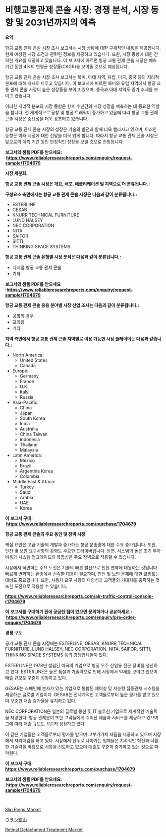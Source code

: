 <p><h1>비행교통관제 콘솔 시장: 경쟁 분석, 시장 동향 및 2031년까지의 예측</h1></p><p><strong>요약</strong></p>
<p><p>항공 교통 관제 콘솔 시장 조사 보고서는 시장 상황에 대한 구체적인 내용을 제공합니다. 현재 예상된 시장 조건과 관련된 정보를 제공하고 있습니다. 또한, 시장 동향에 대한 간략한 개요를 제공하고 있습니다. 이 보고서에 따르면 항공 교통 관제 콘솔 시장은 예측 기간 동안 4%의 연평균 성장률(CAGR)을 보여줄 것으로 예상됩니다.</p><p>항공 교통 관제 콘솔 시장 조사 보고서는 북미, 아태 지역, 유럽, 미국, 중국 등의 지리적 분포에 대해 자세히 다루고 있습니다. 이 보고서에 따르면 북미와 유럽 지역에서 항공 교통 관제 콘솔 시장이 높은 성장률을 보이고 있으며, 중국과 아태 지역도 증가 추세를 보이고 있습니다.</p><p>이러한 지리적 분포와 시장 동향은 향후 수년간의 시장 성장을 예측하는 데 중요한 역할을 합니다. 전 세계적으로 공항 및 항공 트래픽이 증가하고 있음에 따라 항공 교통 관제 콘솔 시장은 중요성을 더욱 강조하고 있습니다.</p><p>항공 교통 관제 콘솔 시장의 성장은 기술의 발전과 함께 더욱 빨라지고 있으며, 이러한 동향은 미래 시장에 대한 전망을 더욱 밝게 합니다. 따라서 항공 교통 관제 콘솔 시장은 앞으로의 예측 기간 동안 안정적인 성장을 보일 것으로 전망됩니다.</p></p>
<p><strong>보고서의 샘플 PDF를 받으세요: &nbsp;<a href="https://www.reliableresearchreports.com/enquiry/request-sample/1704679">https://www.reliableresearchreports.com/enquiry/request-sample/1704679</a></strong></p>
<p><strong>시장 세분화:</strong></p>
<p><strong> 항공 교통 관제 콘솔 시장은 개요, 배포, 애플리케이션 및 지역으로 더 분류됩니다. :</strong></p>
<p><strong>구성요소 측면에서는 항공 교통 관제 콘솔 시장은 다음과 같이 분류됩니다.:</strong></p>
<p><ul><li>ESTERLINE</li><li>GESAB</li><li>KNURR TECHNICAL FURNITURE</li><li>LUND HALSEY</li><li>NEC CORPORATION</li><li>NITA</li><li>SAIFOR</li><li>SITTI</li><li>THINKING SPACE SYSTEMS</li></ul></p>
<p><strong> 항공 교통 관제 콘솔 유형별 시장 분석은 다음과 같이 분류됩니다.:</strong></p>
<p><ul><li>디지털 항공 교통 관제 콘솔</li><li>기타</li></ul></p>
<p><strong>보고서의 샘플 PDF를 받으세요 :<a href="https://www.reliableresearchreports.com/enquiry/request-sample/1704679">https://www.reliableresearchreports.com/enquiry/request-sample/1704679</a></strong></p>
<p><strong> 항공 교통 관제 콘솔 응용 분야별 시장 산업 조사는 다음과 같이 분류됩니다.:</strong></p>
<p><ul><li>공항의 경우</li><li>교육용</li><li>기타</li></ul></p>
<p><strong>지역 측면에서 항공 교통 관제 콘솔 지역별로 이용 가능한 시장 플레이어는 다음과 같습니다.:</strong></p>
<p><ul>
    <li>
        North America:
        <ul>
            <li>United States</li>
            <li>Canada</li>
        </ul>
    </li>
    <li>
        Europe:
        <ul>
            <li>Germany</li>
            <li>France</li>
            <li>U.K.</li>
            <li>Italy</li>
            <li>Russia</li>
        </ul>
    </li>
    <li>
        Asia-Pacific:
        <ul>
            <li>China</li>
            <li>Japan</li>
            <li>South Korea</li>
            <li>India</li>
            <li>Australia</li>
            <li>China Taiwan</li>
            <li>Indonesia</li>
            <li>Thailand</li>
            <li>Malaysia</li>
        </ul>
    </li>
    <li>
        Latin America:
        <ul>
            <li>Mexico</li>
            <li>Brazil</li>
            <li>Argentina Korea</li>
            <li>Colombia</li>
        </ul>
    </li>
    <li>
        Middle East & Africa:
        <ul>
            <li>Turkey</li>
            <li>Saudi</li>
            <li>Arabia</li>
            <li>UAE</li>
            <li>Korea</li>
        </ul>
    </li>
    </ul></p>
<p><strong>이 보고서 구매: &nbsp;<a href="https://www.reliableresearchreports.com/purchase/1704679">https://www.reliableresearchreports.com/purchase/1704679</a></strong></p>
<p><strong>항공 교통 관제 콘솔의 주요 동인 및 장벽 시장</strong></p>
<p><p>핵심 요인은 고급 기술의 개발과 증가하는 항공 운송량에 대한 수요 증가입니다. 또한, 안전 및 보안 요구사항의 강화도 주요한 드라이버입니다. 반면, 시스템의 높은 초기 투자 비용과 시스템 업그레이드의 복잡성은 주요 장벽으로 작용할 수 있습니다.</p><p>시장에서 직면하는 주요 도전은 기술의 빠른 발전으로 인한 변화에 대응하는 것입니다. 빠르게 변화하는 환경에서 신속한 대응이 필요하며, 안전 및 보안 문제에 대한 끊임없는 대비도 중요합니다. 또한, 사용자 요구 사항의 다양성과 고객들의 기대치를 충족하는 것 또한 도전으로 작용할 수 있습니다.</p></p>
<p><strong><a href="https://www.reliableresearchreports.com/air-traffic-control-console-r1704679">https://www.reliableresearchreports.com/air-traffic-control-console-r1704679</a></strong></p>
<p><strong>이 보고서를 구매하기 전에 궁금한 점이 있으면 문의하거나 공유하세요.: &nbsp;<a href="https://www.reliableresearchreports.com/enquiry/pre-order-enquiry/1704679">https://www.reliableresearchreports.com/enquiry/pre-order-enquiry/1704679</a></strong></p>
<p><strong>경쟁 구도</strong></p>
<p><p>공기 교통 관제 콘솔 시장에는 ESTERLINE, GESAB, KNURR TECHNICAL FURNITURE, LUND HALSEY, NEC CORPORATION, NITA, SAIFOR, SITTI, THINKING SPACE SYSTEMS 등의 경쟁업체들이 있다. </p><p>ESTERLINE은 1978년 설립된 미국의 기업으로 항공 우주 산업용 전문 장비를 생산하고 있다. ESTERLINE은 높은 품질과 기술력으로 인해 시장에서 약세를 보이고 있으며 매출 규모도 꾸준히 성장하고 있다. </p><p>GESAB는 스페인에 본사가 있는 기업으로 통합된 제어실 및 지능형 집중관제 시스템을 제공하는 글로벌 기업이다. GESAB는 전세계적인 고객들로부터 높은 평가를 받고 있으며 꾸준한 매출 증가율을 유지하고 있다. </p><p>NEC CORPORATION은 일본의 글로벌 통신 및 IT 솔루션 기업으로 세계적인 기술력을 자랑한다. 항공 관제분야 또한 고객들에게 뛰어난 제품과 서비스를 제공하고 있으며 그에 따라 매출 규모도 꾸준히 성장하고 있다. </p><p>이 같은 기업들은 고객들로부터 평가를 받으며 고부가가치 제품을 제공하고 있으며 시장에서 자리매김을 하고 있다. 시장에서 선두로 나아가는 업체들은 지속적인 혁신과 탁월한 기술력을 바탕으로 시장을 선도하고 있으며 매출도 꾸준히 증가하고 있는 것으로 파악된다.</p></p>
<p><strong>이 보고서 구매: &nbsp; <a href="https://www.reliableresearchreports.com/purchase/1704679">https://www.reliableresearchreports.com/purchase/1704679</a></strong></p>
<p><strong>보고서의 샘플 PDF를 받으세요: &nbsp;<a href="https://www.reliableresearchreports.com/enquiry/request-sample/1704679">https://www.reliableresearchreports.com/enquiry/request-sample/1704679</a></strong><strong></strong></p>
<p>&nbsp;</p>
<p><p><a href="https://mire-aunt-385.notion.site/Slip-Rings-Market-Exploring-Market-Share-Market-Trends-and-Future-Growth-1decd32240144282b22fdc7a8487f896">Slip Rings Market</a></p><p><a href="https://github.com/ksxzwxabcuynh011/Market-Research-Report-List-1/blob/main/221134124546.md">ウラン鉱山</a></p><p><a href="https://github.com/BryceTownsendr/Market-Research-Report-List-4/blob/main/retinal-detachment-treatment-market.md">Retinal Detachment Treatment Market</a></p></p>